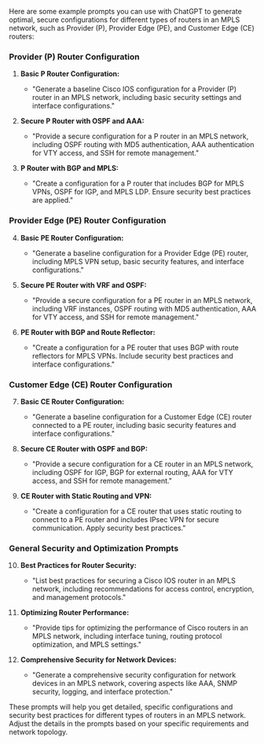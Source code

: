 Here are some example prompts you can use with ChatGPT to generate optimal, secure configurations for different types of routers in an MPLS network, such as Provider (P), Provider Edge (PE), and Customer Edge (CE) routers:

### Provider (P) Router Configuration
1. **Basic P Router Configuration:**
   - "Generate a baseline Cisco IOS configuration for a Provider (P) router in an MPLS network, including basic security settings and interface configurations."
  
2. **Secure P Router with OSPF and AAA:**
   - "Provide a secure configuration for a P router in an MPLS network, including OSPF routing with MD5 authentication, AAA authentication for VTY access, and SSH for remote management."

3. **P Router with BGP and MPLS:**
   - "Create a configuration for a P router that includes BGP for MPLS VPNs, OSPF for IGP, and MPLS LDP. Ensure security best practices are applied."

### Provider Edge (PE) Router Configuration
4. **Basic PE Router Configuration:**
   - "Generate a baseline configuration for a Provider Edge (PE) router, including MPLS VPN setup, basic security features, and interface configurations."

5. **Secure PE Router with VRF and OSPF:**
   - "Provide a secure configuration for a PE router in an MPLS network, including VRF instances, OSPF routing with MD5 authentication, AAA for VTY access, and SSH for remote management."

6. **PE Router with BGP and Route Reflector:**
   - "Create a configuration for a PE router that uses BGP with route reflectors for MPLS VPNs. Include security best practices and interface configurations."

### Customer Edge (CE) Router Configuration
7. **Basic CE Router Configuration:**
   - "Generate a baseline configuration for a Customer Edge (CE) router connected to a PE router, including basic security features and interface configurations."

8. **Secure CE Router with OSPF and BGP:**
   - "Provide a secure configuration for a CE router in an MPLS network, including OSPF for IGP, BGP for external routing, AAA for VTY access, and SSH for remote management."

9. **CE Router with Static Routing and VPN:**
   - "Create a configuration for a CE router that uses static routing to connect to a PE router and includes IPsec VPN for secure communication. Apply security best practices."

### General Security and Optimization Prompts
10. **Best Practices for Router Security:**
    - "List best practices for securing a Cisco IOS router in an MPLS network, including recommendations for access control, encryption, and management protocols."

11. **Optimizing Router Performance:**
    - "Provide tips for optimizing the performance of Cisco routers in an MPLS network, including interface tuning, routing protocol optimization, and MPLS settings."

12. **Comprehensive Security for Network Devices:**
    - "Generate a comprehensive security configuration for network devices in an MPLS network, covering aspects like AAA, SNMP security, logging, and interface protection."

These prompts will help you get detailed, specific configurations and security best practices for different types of routers in an MPLS network. Adjust the details in the prompts based on your specific requirements and network topology.
